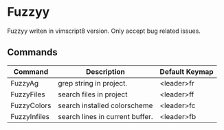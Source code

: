 # Fuzzyy

Fuzzyy writen in vimscript8 version.
Only accept bug related issues.

## Commands

| Command         | Description                    | Default Keymap |
| ---             | ---                            | ---            |
| FuzzyAg         | grep string in project.        | \<leader>fr    |
| FuzzyFiles      | search files in project        | \<leader>ff    |
| FuzzyColors     | search installed colorscheme   | \<leader>fc    |
| FuzzyInfiles    | search lines in current buffer.| \<leader>fb    |
